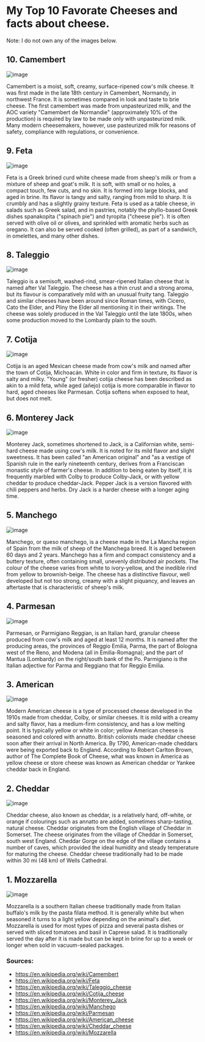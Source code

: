 # My Top 10 Favorate Cheeses and facts about cheese.

Note: I do not own any of the images below.

## 10. Camembert
![image](https://user-images.githubusercontent.com/99727859/156510663-e9110fd3-d830-43e8-b26b-7a09402001b6.png)

Camembert is a moist, soft, creamy, surface-ripened cow's milk cheese. It was first made in the late 18th century in Camembert, Normandy, in northwest France. It is sometimes compared in look and taste to brie cheese. The first camembert was made from unpasteurized milk, and the AOC variety "Camembert de Normandie" (approximately 10% of the production) is required by law to be made only with unpasteurized milk. Many modern cheesemakers, however, use pasteurized milk for reasons of safety, compliance with regulations, or convenience.

## 9. Feta
![image](https://user-images.githubusercontent.com/99727859/156510415-a1def383-1f44-4eca-9ff9-743c9b4d05ff.png)

Feta is a Greek brined curd white cheese made from sheep's milk or from a mixture of sheep and goat's milk. It is soft, with small or no holes, a compact touch, few cuts, and no skin. It is formed into large blocks, and aged in brine. Its flavor is tangy and salty, ranging from mild to sharp. It is crumbly and has a slightly grainy texture. Feta is used as a table cheese, in salads such as Greek salad, and in pastries, notably the phyllo-based Greek dishes spanakopita ("spinach pie") and tyropita ("cheese pie"). It is often served with olive oil or olives, and sprinkled with aromatic herbs such as oregano. It can also be served cooked (often grilled), as part of a sandwich, in omelettes, and many other dishes.

## 8. Taleggio
![image](https://user-images.githubusercontent.com/99727859/156510136-6618bab9-7092-4d52-9927-300d536b542a.png)

Taleggio is a semisoft, washed-rind, smear-ripened Italian cheese that is named after Val Taleggio. The cheese has a thin crust and a strong aroma, but its flavour is comparatively mild with an unusual fruity tang. Taleggio and similar cheeses have been around since Roman times, with Cicero, Cato the Elder, and Pliny the Elder all mentioning it in their writings. The cheese was solely produced in the Val Taleggio until the late 1800s, when some production moved to the Lombardy plain to the south.

## 7. Cotija
![image](https://user-images.githubusercontent.com/99727859/156510008-85349e53-8a4b-4e66-9fd8-604eb634d932.png)

Cotija is an aged Mexican cheese made from cow's milk and named after the town of Cotija, Michoacán. White in color and firm in texture, its flavor is salty and milky. "Young" (or fresher) cotija cheese has been described as akin to a mild feta, while aged (añejo) cotija is more comparable in flavor to hard, aged cheeses like Parmesan. Cotija softens when exposed to heat, but does not melt.

## 6. Monterey Jack
![image](https://user-images.githubusercontent.com/99727859/156509914-b092e127-a904-4a78-b8af-60c31c101d79.png)

Monterey Jack, sometimes shortened to Jack, is a Californian white, semi-hard cheese made using cow's milk. It is noted for its mild flavor and slight sweetness. It has been called "an American original" and "as a vestige of Spanish rule in the early nineteenth century, derives from a Franciscan monastic style of farmer's cheese. In addition to being eaten by itself, it is frequently marbled with Colby to produce Colby-Jack, or with yellow cheddar to produce cheddar-Jack. Pepper Jack is a version flavored with chili peppers and herbs. Dry Jack is a harder cheese with a longer aging time.

## 5. Manchego
![image](https://user-images.githubusercontent.com/99727859/156509785-e56f4d21-8398-4e86-b99f-57137a05c3af.png)

Manchego, or queso manchego, is a cheese made in the La Mancha region of Spain from the milk of sheep of the Manchega breed. It is aged between 60 days and 2 years. Manchego has a firm and compact consistency and a buttery texture, often containing small, unevenly distributed air pockets. The colour of the cheese varies from white to ivory-yellow, and the inedible rind from yellow to brownish-beige. The cheese has a distinctive flavour, well developed but not too strong, creamy with a slight piquancy, and leaves an aftertaste that is characteristic of sheep's milk.

## 4. Parmesan
![image](https://user-images.githubusercontent.com/99727859/156509600-58e87031-c6b9-40c8-98fa-68e5ee78ce97.png)

Parmesan, or Parmigiano Reggian, is an Italian hard, granular cheese produced from cow's milk and aged at least 12 months. It is named after the producing areas, the provinces of Reggio Emilia, Parma, the part of Bologna west of the Reno, and Modena (all in Emilia-Romagna); and the part of Mantua (Lombardy) on the right/south bank of the Po. Parmigiano is the Italian adjective for Parma and Reggiano that for Reggio Emilia.

## 3. American
![image](https://user-images.githubusercontent.com/99727859/156509401-249041d1-093b-43d7-881b-1854951ab05e.png)

Modern American cheese is a type of processed cheese developed in the 1910s made from cheddar, Colby, or similar cheeses. It is mild with a creamy and salty flavor, has a medium-firm consistency, and has a low melting point. It is typically yellow or white in color; yellow American cheese is seasoned and colored with annatto. British colonists made cheddar cheese soon after their arrival in North America. By 1790, American-made cheddars were being exported back to England. According to Robert Carlton Brown, author of The Complete Book of Cheese, what was known in America as yellow cheese or store cheese was known as American cheddar or Yankee cheddar back in England.

## 2. Cheddar
![image](https://user-images.githubusercontent.com/99727859/156508854-47e0399f-0b86-4141-a96f-3080d6a0265d.png)

Cheddar cheese, also known as cheddar, is a relatively hard, off-white, or orange if colourings such as annatto are added, sometimes sharp-tasting, natural cheese. Cheddar originates from the English village of Cheddar in Somerset. The cheese originates from the village of Cheddar in Somerset, south west England. Cheddar Gorge on the edge of the village contains a number of caves, which provided the ideal humidity and steady temperature for maturing the cheese. Cheddar cheese traditionally had to be made within 30 mi (48 km) of Wells Cathedral.

## 1. Mozzarella
![image](https://user-images.githubusercontent.com/99727859/156508279-786fa077-f76a-47df-b50d-66821eb3508d.png)

Mozzarella is a southern Italian cheese traditionally made from Italian buffalo's milk by the pasta filata method. It is generally white but when seasoned it turns to a light yellow depending on the animal's diet. Mozzarella is used for most types of pizza and several pasta dishes or served with sliced tomatoes and basil in Caprese salad. It is traditionally served the day after it is made but can be kept in brine for up to a week or longer when sold in vacuum-sealed packages.

### Sources:
- https://en.wikipedia.org/wiki/Camembert
- https://en.wikipedia.org/wiki/Feta
- https://en.wikipedia.org/wiki/Taleggio_cheese
- https://en.wikipedia.org/wiki/Cotija_cheese
- https://en.wikipedia.org/wiki/Monterey_Jack
- https://en.wikipedia.org/wiki/Manchego
- https://en.wikipedia.org/wiki/Parmesan
- https://en.wikipedia.org/wiki/American_cheese
- https://en.wikipedia.org/wiki/Cheddar_cheese
- https://en.wikipedia.org/wiki/Mozzarella
